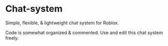 # Chat-system
Simple, flexible, & lightweight chat system for Roblox.


Code is somewhat organized & commented.
Use and edit this chat system freely.
